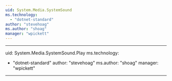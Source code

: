 ```yaml
---
uid: System.Media.SystemSound
ms.technology: 
  - "dotnet-standard"
author: "stevehoag"
ms.author: "shoag"
manager: "wpickett"
---
```


---
uid: System.Media.SystemSound.Play
ms.technology: 
  - "dotnet-standard"
author: "stevehoag"
ms.author: "shoag"
manager: "wpickett"
---
